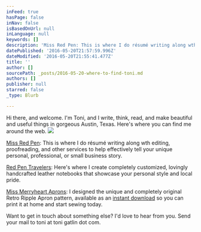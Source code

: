 ```yaml
---
inFeed: true
hasPage: false
inNav: false
isBasedOnUrl: null
inLanguage: null
keywords: []
description: 'Miss Red Pen: This is where I do résumé writing along wth editing, proofreading, and other services to help effectively tell your unique personal, professional, or small business story.'
datePublished: '2016-05-20T21:57:59.996Z'
dateModified: '2016-05-20T21:55:41.477Z'
title: ''
author: []
sourcePath: _posts/2016-05-20-where-to-find-toni.md
authors: []
publisher: null
starred: false
_type: Blurb

---
```

Hi there, and welcome. I'm Toni, and I write, think, read, and make beautiful and useful things in gorgeous Austin, Texas. Here's where you can find me around the web. ![](https://s3-us-west-2.amazonaws.com/the-grid-img/p/c49f83a4984409f5f1d674d8e6b5fc1591ac7d70.png)

[Miss Red Pen][0]: This is where I do résumé writing along wth editing, proofreading, and other services to help effectively tell your unique personal, professional, or small business story.

[Red Pen Travelers][1]: Here's where I create completely customized, lovingly handcrafted leather notebooks that showcase your personal style and local pride.

[Miss Merryheart Aprons][2]: I designed the unique and completely original Retro Ripple Apron pattern, available as an [instant download][3] so you can print it at home and start sewing today.

Want to get in touch about something else? I'd love to hear from you. Send your mail to toni at toni gatlin dot com. 

[0]: http://missredpen.com/
[1]: http://redpentravelers.com/
[2]: http://missmerryheartaprons.com/
[3]: http://www.craftsy.com/pattern/sewing/other/retro-ripple-apron-sewing-pattern/115660